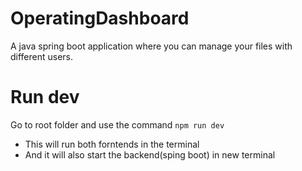 # OperatingDashboard
A java spring boot application where you can manage your files with different users.

# Run dev
Go to root folder and use the command `npm run dev`
- This will run both forntends in the terminal
- And it will also start the backend(sping boot) in new terminal
